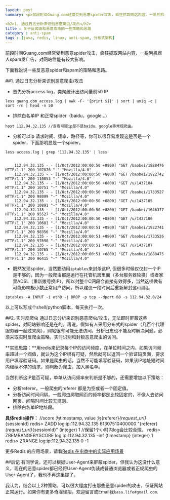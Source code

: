 ```yaml
---
layout: post
summary: <p>前段时间Guang.com经常受到恶意spider攻击，疯狂抓取网站内容，一系列机器人spam发广告，对网站性能有较大影响。</p><p>下面我说说一些反恶意spider和spam的策略和思路。</p>

<h2>1. 通过日志分析来识别恶意爬虫/攻击</h2>
title : 关于反爬虫和恶意攻击的一些策略和思路	
category : anti-spam
tags : [java, redis, linux, anti-spam, 分布式架构]
---
```


前段时间Guang.com经常受到恶意spider攻击，疯狂抓取网站内容，一系列机器人spam发广告，对网站性能有较大影响。

下面我说说一些反恶意spider和spam的策略和思路。

##1. 通过日志分析来识别恶意爬虫/攻击

- 首先分析access log，类聚统计出访问量前50 IP

<pre><code>less guang.com_access.log | awk -F- '{print $1}' | sort | uniq -c | sort -rn | head -n 50 </code></pre>

- 排除白名单IP 和正常spider（baidu，google...)
	
<pre><code>host 112.94.32.135 //查看可疑ip是不是baidu、google等常规爬虫。</code></pre>

- 分析可以ip 请求时间、频率、路径等，你可以很容易发现这是否是一个spider，下面那明显是一个spider。

<pre><code>less access.log | grep '112.94.32.135' | less</code></pre>
<pre><code>
	112.94.32.135 - - [1/Oct/2012:00:00:50 +0800] "GET /baobei/1888476 HTTP/1.1" 200 107876 "-" "Mozilla/4.0"
	112.94.32.135 - - [1/Oct/2012:00:00:50 +0800] "GET /baobei/1922742 HTTP/1.1" 200 110053 "-" "Mozilla/4.0"
	112.94.32.135 - - [1/Oct/2012:00:00:50 +0800] "GET /u/1437104 HTTP/1.1" 200 10751 "-" "Mozilla/4.0"
	112.94.32.135 - - [1/Oct/2012:00:00:50 +0800] "GET /baobei/1733527 HTTP/1.1" 200 98099 "-" "Mozilla/4.0"
	112.94.32.135 - - [1/Oct/2012:00:00:50 +0800] "GET /u/1437105 HTTP/1.1" 200 10891 "-" "Mozilla/4.0"
	112.94.32.135 - - [1/Oct/2012:00:00:50 +0800] "GET /baobei/1646377 HTTP/1.1" 200 95527 "-" "Mozilla/4.0"
	112.94.32.135 - - [1/Oct/2012:00:00:50 +0800] "GET /u/1437106 HTTP/1.1" 200 10681 "-" "Mozilla/4.0"
	112.94.32.135 - - [1/Oct/2012:00:00:51 +0800] "GET /baobei/1922741 HTTP/1.1" 200 98356 "-" "Mozilla/4.0"
	112.94.32.135 - - [1/Oct/2012:00:00:51 +0800] "GET /baobei/1733526 HTTP/1.1" 200 97690 "-" "Mozilla/4.0"
	112.94.32.135 - - [1/Oct/2012:00:00:51 +0800] "GET /u/1437107 HTTP/1.1" 200 10765 "-" "Mozilla/4.0"
	112.94.32.135 - - [1/Oct/2012:00:00:51 +0800] "GET /baobei/1888475 HTTP/1.1" 200 96415 "-" "Mozilla/4.0"
</code></pre>

	
- 既然发现spider，当然要动用<code class="default-size">iptables</code>来封杀这IP, 但很多时候仅仅封一个IP是不够的，因为一般爬虫都是运行在托管机房里面（多台服务器轮换）或者家里ADSL（重新拨号换IP），所以封整个C网段会直接有效得多，当然这样做有可能影响极小数正常用户访问，所以建议一段时间后重新解封这c网段。
<pre><code>iptables -A INPUT -i eth0 -j DROP -p tcp --dport 80 -s 112.94.32.0/24  </code></pre>  

以上可以写成个shell/python脚本，每天执行一次。
 
##2. 实时反爬虫 
通过日志分析来识别恶意爬虫/攻击，无法即时屏蔽这些spider，对网站影响还是在的。再说，假如有人采用分布式的spider（几百个代理服务器一起过来爬），网站很有可能无法访问，分析日志也不能及时解决问题。必须采取实时反爬虫策略，实时识别和封锁恶意爬虫的访问。

**实现思路：**用redis来记录每个IP的访问频度，在单位时间之内，如果访问频率超过一个阀值，就认为这个IP很有可疑，然后就可以返回一个验证码页面，要求用户填写验证码。如果是爬虫的话，当然不可能填写验证码，如果该IP地址短时间内继续不停的请求，则判断为爬虫，加入黑名单。
 
当然判断这IP是否可疑，单单从访问频率来判断是不够的，还需要增加以下策略：

- 分析referer。一般爬虫的referer 都是为空或者一个固定值。
- 分析访问时间间隔。一般爬虫爬取网页的频率都是比较固定的，不像人去访问网页，间隔时间比较无规则。
- 排除白名单IP地址段。
 
**具体redis操作：**
	//score 为timestamp, value 为{referer}_{request_url}_{sessionId}
	redis> ZADD log:ip:112.94.32.135 61307510400000 "{referer}_{request_url}_{sessionId}" 
	(integer) 1
	//保留1个小时内log会比较合理。
	redis> ZREMRANGEBYSCORE log:ip:112.94.32.135 -inf {timestamp} 
	(integer) 1
	redis> ZRANGE log:ip:112.94.32.135  0 -1
	
更多Redis 的应用场景，请看[Redis 在电商中的实际应用场景](http://kenny7.com/2012/09/redis-usage-scenario.html)
	
##后记
有同学说，还可以根据User-Agent来屏蔽spider，但我认为这没什么意义，现在的恶意spider都已经将User-Agent伪装成普通浏览器或者正规爬虫的User-Agent了，我也不再这里提了。

我认为，结合以上2种策略，可以很大程度打击那些恶意spider的攻击，保证网站正常运行。如果你有更多奇淫怪招，欢迎留言或Email我<code class="default-size">kasa.life#gmail.com</code>.